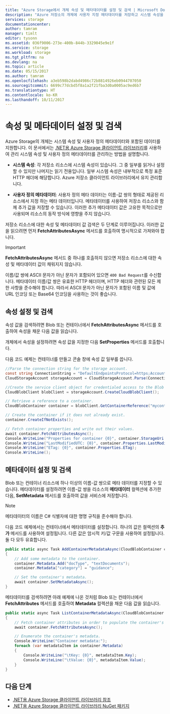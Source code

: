 ```yaml
---
title: "Azure Storage에서 개체 속성 및 메타데이터를 설정 및 검색 | Microsoft Docs"
description: "Azure 저장소의 개체에 사용자 지정 메타데이터를 저장하고 시스템 속성을 설정 및 검색합니다."
services: storage
documentationcenter: 
author: tamram
manager: timlt
editor: tysonn
ms.assetid: 036f9006-273e-400b-844b-3329045e9e1f
ms.service: storage
ms.workload: storage
ms.tgt_pltfrm: na
ms.devlang: na
ms.topic: article
ms.date: 05/15/2017
ms.author: tamram
ms.openlocfilehash: a3eb598b2dabd4986c72b8814926eb0944707050
ms.sourcegitcommit: 6699c77dcbd5f8a1a2f21fba3d0a0005ac9ed6b7
ms.translationtype: HT
ms.contentlocale: ko-KR
ms.lasthandoff: 10/11/2017
---
```

# <a name="set-and-retrieve-properties-and-metadata"></a>속성 및 메타데이터 설정 및 검색

Azure Storage의 개체는 시스템 속성 및 사용자 정의 메타데이터와 포함된 데이터를 지원합니다. 이 문서에서는 [.NET용 Azure Storage 클라이언트 라이브러리](https://www.nuget.org/packages/WindowsAzure.Storage/)를 사용하여 관리 시스템 속성 및 사용자 정의 메타데이터를 관리하는 방법을 설명합니다.

* **시스템 속성**: 각 저장소 리소스에 시스템 속성이 있습니다. 그 중 일부를 읽거나 설정할 수 있지만 나머지는 읽기 전용입니다. 일부 시스템 속성은 내부적으로 특정 표준 HTTP 헤더에 해당합니다. Azure 저장소 클라이언트 라이브러리에서 유지 관리합니다.

* **사용자 정의 메타데이터**: 사용자 정의 메타 데이터는 이름-값 쌍의 형태로 제공된 리소스에서 지정 하는 메타 데이터입니다. 메타데이터를 사용하여 저장소 리소스와 함께 추가 값을 저장할 수 있습니다. 이러한 추가 메타데이터 값은 고유한 목적으로만 사용되며 리소스의 동작 방식에 영향을 주지 않습니다.

저장소 리소스에 대한 속성 및 메타데이터 값 검색은 두 단계로 이루어집니다. 이러한 값을 읽으려면 먼저 **FetchAttributesAsync** 메서드를 호출하여 명시적으로 가져와야 합니다.

> [!IMPORTANT]
> **FetchAttributesAsync** 메서드 중 하나를 호출하지 않으면 저장소 리소스에 대한 속성 및 메타데이터 값이 채워지지 않습니다.
>
> 이름/값 쌍에 ASCII 문자가 아닌 문자가 포함되어 있으면 `400 Bad Request`를 수신합니다. 메타데이터 이름/값 쌍은 유효한 HTTP 헤더이며, HTTP 헤더와 관련된 모든 제한 사항을 준수해야 합니다. 따라서 ASCII 문자가 아닌 문자가 포함된 이름 및 값에 URL 인코딩 또는 Base64 인코딩을 사용하는 것이 좋습니다.
>

## <a name="setting-and-retrieving-properties"></a>속성 설정 및 검색
속성 값을 검색하려면 Blob 또는 컨테이너에서 **FetchAttributesAsync** 메서드를 호출하여 속성을 채운 다음 값을 읽습니다.

개체에서 속성을 설정하려면 속성 값을 지정한 다음 **SetProperties** 메서드를 호출합니다.

다음 코드 예제는 컨테이너를 만들고 콘솔 창에 속성 값 일부를 씁니다.

```csharp
//Parse the connection string for the storage account.
const string ConnectionString = "DefaultEndpointsProtocol=https;AccountName=account-name;AccountKey=account-key";
CloudStorageAccount storageAccount = CloudStorageAccount.Parse(ConnectionString);

//Create the service client object for credentialed access to the Blob service.
CloudBlobClient blobClient = storageAccount.CreateCloudBlobClient();

// Retrieve a reference to a container.
CloudBlobContainer container = blobClient.GetContainerReference("mycontainer");

// Create the container if it does not already exist.
container.CreateIfNotExists();

// Fetch container properties and write out their values.
await container.FetchAttributesAsync();
Console.WriteLine("Properties for container {0}", container.StorageUri.PrimaryUri.ToString());
Console.WriteLine("LastModifiedUTC: {0}", container.Properties.LastModified.ToString());
Console.WriteLine("ETag: {0}", container.Properties.ETag);
Console.WriteLine();
```

## <a name="setting-and-retrieving-metadata"></a>메타데이터 설정 및 검색
Blob 또는 컨테이너 리소스에 하나 이상의 이름-값 쌍으로 메타 데이터를 지정할 수 있습니다. 메타데이터를 설정하려면 이름-값 쌍을 리소스의 **메타데이터** 컬렉션에 추가한 다음, **SetMetadata** 메서드를 호출하여 값을 서비스에 저장합니다.

> [!NOTE]
> 메타데이터의 이름은 C# 식별자에 대한 명명 규칙을 준수해야 합니다.
>
>

다음 코드 예제에서는 컨테이너에서 메타데이터를 설정합니다. 하나의 값은 컬렉션의 **추가** 메서드를 사용하여 설정됩니다. 다른 값은 암시적 키/값 구문을 사용하여 설정됩니다. 둘 다 모두 유효합니다.

```csharp
public static async Task AddContainerMetadataAsync(CloudBlobContainer container)
{
    // Add some metadata to the container.
    container.Metadata.Add("docType", "textDocuments");
    container.Metadata["category"] = "guidance";

    // Set the container's metadata.
    await container.SetMetadataAsync();
}
```

메타데이터를 검색하려면 아래 예제에 나온 것처럼 Blob 또는 컨테이너에서 **FetchAttributes** 메서드를 호출하여 **Metadata** 컬렉션을 채운 다음 값을 읽습니다.

```csharp
public static async Task ListContainerMetadataAsync(CloudBlobContainer container)
{
    // Fetch container attributes in order to populate the container's properties and metadata.
    await container.FetchAttributesAsync();

    // Enumerate the container's metadata.
    Console.WriteLine("Container metadata:");
    foreach (var metadataItem in container.Metadata)
    {
        Console.WriteLine("\tKey: {0}", metadataItem.Key);
        Console.WriteLine("\tValue: {0}", metadataItem.Value);
    }
}
```

## <a name="next-steps"></a>다음 단계
* [.NET용 Azure Storage 클라이언트 라이브러리 참조](/dotnet/api/?term=Microsoft.WindowsAzure.Storage)
* [.NET용 Azure Storage 클라이언트 라이브러리 NuGet 패키지](https://www.nuget.org/packages/WindowsAzure.Storage/)
